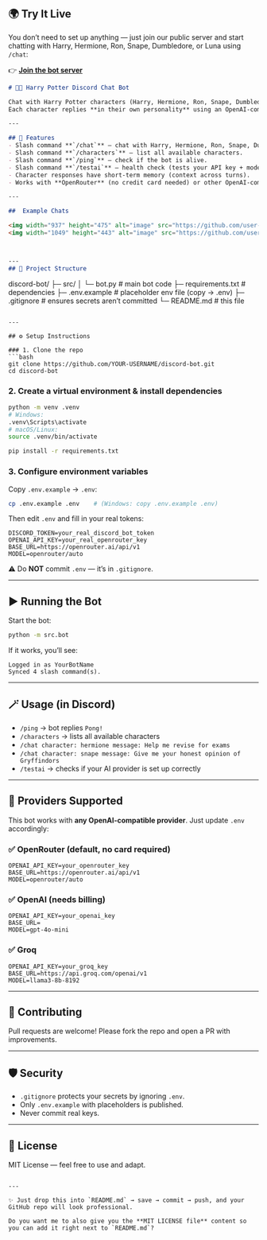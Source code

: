 
## 🌍 Try It Live

You don’t need to set up anything — just join our public server and start chatting with Harry, Hermione, Ron, Snape, Dumbledore, or Luna using `/chat`:

👉 [**Join the bot server**](https://discord.gg/ePnkKYcfjj)

```markdown
# 🧙✨ Harry Potter Discord Chat Bot  

Chat with Harry Potter characters (Harry, Hermione, Ron, Snape, Dumbledore, Luna) inside Discord!  
Each character replies **in their own personality** using an OpenAI-compatible API (OpenRouter by default).  

---

## 🚀 Features
- Slash command **`/chat`** – chat with Harry, Hermione, Ron, Snape, Dumbledore, or Luna.  
- Slash command **`/characters`** – list all available characters.  
- Slash command **`/ping`** – check if the bot is alive.  
- Slash command **`/testai`** – health check (tests your API key + model).  
- Character responses have short-term memory (context across turns).  
- Works with **OpenRouter** (no credit card needed) or other OpenAI-compatible providers.  

---

##  Example Chats

<img width="937" height="475" alt="image" src="https://github.com/user-attachments/assets/b0547da1-e083-4c7a-9b57-cb0c9790cda4" />
<img width="1049" height="443" alt="image" src="https://github.com/user-attachments/assets/7cb11ae9-3aea-4fd6-b2ab-a67ba3641402" />



---
## 📂 Project Structure

```

discord-bot/
├─ src/
│  └─ bot.py              # main bot code
├─ requirements.txt       # dependencies
├─ .env.example           # placeholder env file (copy → .env)
├─ .gitignore             # ensures secrets aren’t committed
└─ README.md              # this file

````

---

## ⚙️ Setup Instructions

### 1. Clone the repo
```bash
git clone https://github.com/YOUR-USERNAME/discord-bot.git
cd discord-bot
````

### 2. Create a virtual environment & install dependencies

```bash
python -m venv .venv
# Windows:
.venv\Scripts\activate
# macOS/Linux:
source .venv/bin/activate

pip install -r requirements.txt
```

### 3. Configure environment variables

Copy `.env.example` → `.env`:

```bash
cp .env.example .env    # (Windows: copy .env.example .env)
```

Then edit `.env` and fill in your real tokens:

```dotenv
DISCORD_TOKEN=your_real_discord_bot_token
OPENAI_API_KEY=your_real_openrouter_key
BASE_URL=https://openrouter.ai/api/v1
MODEL=openrouter/auto
```

⚠️ Do **NOT** commit `.env` — it’s in `.gitignore`.

---

## ▶️ Running the Bot

Start the bot:

```bash
python -m src.bot
```

If it works, you’ll see:

```
Logged in as YourBotName
Synced 4 slash command(s).
```

---

## 🪄 Usage (in Discord)

* `/ping` → bot replies `Pong!`
* `/characters` → lists all available characters
* `/chat character: hermione message: Help me revise for exams`
* `/chat character: snape message: Give me your honest opinion of Gryffindors`
* `/testai` → checks if your AI provider is set up correctly

---

## 🔑 Providers Supported

This bot works with **any OpenAI-compatible provider**. Just update `.env` accordingly:

### ✅ OpenRouter (default, no card required)

```dotenv
OPENAI_API_KEY=your_openrouter_key
BASE_URL=https://openrouter.ai/api/v1
MODEL=openrouter/auto
```

### ✅ OpenAI (needs billing)

```dotenv
OPENAI_API_KEY=your_openai_key
BASE_URL=
MODEL=gpt-4o-mini
```

### ✅ Groq

```dotenv
OPENAI_API_KEY=your_groq_key
BASE_URL=https://api.groq.com/openai/v1
MODEL=llama3-8b-8192
```

---

## 🤝 Contributing

Pull requests are welcome!
Please fork the repo and open a PR with improvements.

---

## 🛡️ Security

* `.gitignore` protects your secrets by ignoring `.env`.
* Only `.env.example` with placeholders is published.
* Never commit real keys.

---

## 📜 License

MIT License — feel free to use and adapt.

```

---

✨ Just drop this into `README.md` → save → commit → push, and your GitHub repo will look professional.  

Do you want me to also give you the **MIT LICENSE file** content so you can add it right next to `README.md`?
```
